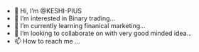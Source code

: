- 👋 Hi, I’m @KESHI-PIUS
- 👀 I’m interested in Binary trading...
- 🌱 I’m currently learning finanical marketing...
- 💞️ I’m looking to collaborate on with very good minded idea...
- 📫 How to reach me ...

<!---
KESHI-PIUS/KESHI-PIUS is a ✨ special ✨ repository because its `README.md` (this file) appears on your GitHub profile.
You can click the Preview link to take a look at your changes.
--->
